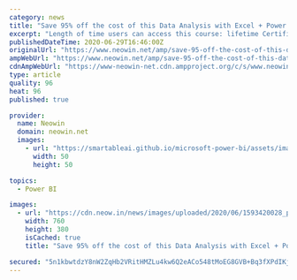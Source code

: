 ```yaml
---
category: news
title: "Save 95% off the cost of this Data Analysis with Excel + Power BI Bundle"
excerpt: "Length of time users can access this course: lifetime Certification of completion included Updates included Redemption deadline: redeem your code within 30 days of purchase See all Online Courses ..."
publishedDateTime: 2020-06-29T16:46:00Z
originalUrl: "https://www.neowin.net/amp/save-95-off-the-cost-of-this-data-analysis-with-excel--power-bi-bundle"
ampWebUrl: "https://www.neowin.net/amp/save-95-off-the-cost-of-this-data-analysis-with-excel--power-bi-bundle"
cdnAmpWebUrl: "https://www-neowin-net.cdn.ampproject.org/c/s/www.neowin.net/amp/save-95-off-the-cost-of-this-data-analysis-with-excel--power-bi-bundle"
type: article
quality: 96
heat: 96
published: true

provider:
  name: Neowin
  domain: neowin.net
  images:
    - url: "https://smartableai.github.io/microsoft-power-bi/assets/images/organizations/neowin.net-50x50.jpg"
      width: 50
      height: 50

topics:
  - Power BI

images:
  - url: "https://cdn.neow.in/news/images/uploaded/2020/06/1593420028_product_40096_product_shot_wide_story.jpg"
    width: 760
    height: 380
    isCached: true
    title: "Save 95% off the cost of this Data Analysis with Excel + Power BI Bundle"

secured: "5n1kbwtdzY8nW2ZqHb2VRitHMZLu4kw6Q2eACo548tMoEG8GVB+Bq3fXPdIKjto1WKYTlCKiuN4qzv+73WU7JR6fU0V5yEHo9Hs0j6vz99fGUq84ItwzrPTXSdUQ9nTuNyzsha+F/vJvMJP/NXvL9+CzWW1mOtARf2/5x/2dUqvRwOL/3izTBRbFInZ5RGYZvc+8Tslz+K+jYSAEPOhyHidzlpIEXi/y4zzPtmFmHJ8fFlF0YO0t+WDc3Joa/06CabqchZq0tLkHj26GxIRPmnTDZxh1rSi6CygS3Ta0SrEl1d33fGFVJ1n6N72mBQcZ5hLNMDziO+tS+Z+t18mOHA==;+QGdUGErUMU0HZ64BPQYiQ=="
---
```


